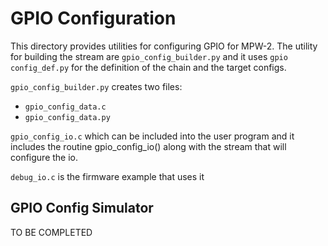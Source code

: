 # GPIO Configuration

This directory provides utilities for configuring GPIO for MPW-2.  The utility for building the stream are `gpio_config_builder.py` and it uses `gpio config_def.py` for the definition of the chain and the target configs.

`gpio_config_builder.py` creates two files: 
* `gpio_config_data.c`
* `gpio_config_data.py`

`gpio_config_io.c` which can be included into the user program and it includes the routine gpio_config_io() along with the stream that will configure the io.

`debug_io.c` is the firmware example that uses it

## GPIO Config Simulator

TO BE COMPLETED